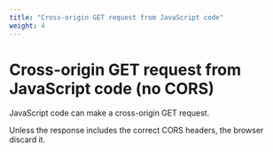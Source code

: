 ```yaml
---
title: "Cross-origin GET request from JavaScript code"
weight: 4
---
```


# Cross-origin GET request from JavaScript code (no CORS)

JavaScript code can make a cross-origin GET request.

Unless the response includes the correct CORS headers, the browser discard it.